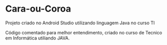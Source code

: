 # Cara-ou-Coroa
Projeto criado no Android Studio utilizando linguagem Java no curso TI

Código comentado para melhor entendimento, criado no curso de Tecnico em Informática utiliando JAVA.
